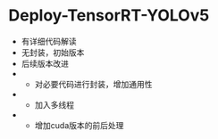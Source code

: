 # Deploy-TensorRT-YOLOv5
- 有详细代码解读
- 无封装，初始版本
- 后续版本改进
- - 对必要代码进行封装，增加通用性
- - 加入多线程
- - 增加cuda版本的前后处理
